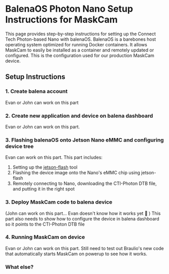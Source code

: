 # BalenaOS Photon Nano Setup Instructions for MaskCam
This page provides step-by-step instructions for setting up the Connect Tech Photon-based Nano with balenaOS. BalenaOS is a barebones host operating system optimized for running Docker containers. It allows MaskCam to easily be installed as a container and remotely updated or configured. This is the configuration used for our production MaskCam device.

## Setup Instructions

### 1. Create balena account
Evan or John can work on this part


### 2. Create new application and device on balena dashboard
Evan or John can work on this part. 

### 3. Flashing balenaOS onto Jetson Nano eMMC and configuring device tree
Evan can work on this part.
This part includes: 
1. Setting up the [jetson-flash](https://github.com/balena-os/jetson-flash) tool
2. Flashing the device image onto the Nano's eMMC chip using jetson-flash
3. Remotely connecting to Nano, downloading the CTI-Photon DTB file, and putting it in the right spot


### 3. Deploy MaskCam code to balena device
(John can work on this part... Evan doesn't know how it works yet :grimacing: )
This part also needs to show how to configure the device in balena dashboard so it points to the CTI-Photon DTB file


### 4. Running MaskCam on device
Evan or John can work on this part.
Still need to test out Braulio's new code that automatically starts MaskCam on powerup to see how it works.

### What else?
